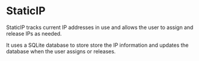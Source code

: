 # StaticIP

StaticIP tracks current IP addresses in use and allows the user to assign and release IPs as needed.

It uses a SQLite database to store store the IP information and updates the database when the user assigns or releases.
